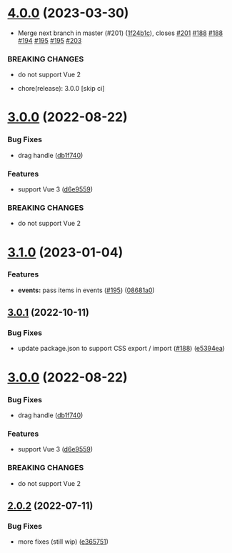 # [4.0.0](https://github.com/jledentu/vue-finder/compare/v3.1.0...v4.0.0) (2023-03-30)


* Merge next branch in master (#201) ([1f24b1c](https://github.com/jledentu/vue-finder/commit/1f24b1c20f127cd5a8f9ebecdc3be8bc680fd241)), closes [#201](https://github.com/jledentu/vue-finder/issues/201) [#188](https://github.com/jledentu/vue-finder/issues/188) [#188](https://github.com/jledentu/vue-finder/issues/188) [#194](https://github.com/jledentu/vue-finder/issues/194) [#195](https://github.com/jledentu/vue-finder/issues/195) [#195](https://github.com/jledentu/vue-finder/issues/195) [#203](https://github.com/jledentu/vue-finder/issues/203)


### BREAKING CHANGES

* do not support Vue 2

* chore(release): 3.0.0 [skip ci]

# [3.0.0](https://github.com/jledentu/vue-finder/compare/v2.0.2...v3.0.0) (2022-08-22)

### Bug Fixes

* drag handle ([db1f740](https://github.com/jledentu/vue-finder/commit/db1f7406c7b98793db7b3eda65220930ab583d25))

### Features

* support Vue 3 ([d6e9559](https://github.com/jledentu/vue-finder/commit/d6e955943f41b67f8b5b21d0e9df0ff02c616d2d))

### BREAKING CHANGES

* do not support Vue 2

# [3.1.0](https://github.com/jledentu/vue-finder/compare/v3.0.1...v3.1.0) (2023-01-04)


### Features

* **events:** pass items in events ([#195](https://github.com/jledentu/vue-finder/issues/195)) ([08681a0](https://github.com/jledentu/vue-finder/commit/08681a04dd3388b61174d44b6fb4dc24ad78245a))

## [3.0.1](https://github.com/jledentu/vue-finder/compare/v3.0.0...v3.0.1) (2022-10-11)


### Bug Fixes

* update package.json to support CSS export / import ([#188](https://github.com/jledentu/vue-finder/issues/188)) ([e5394ea](https://github.com/jledentu/vue-finder/commit/e5394ea7840a2f9b828da7be8743505d41c0c366))

# [3.0.0](https://github.com/jledentu/vue-finder/compare/v2.0.2...v3.0.0) (2022-08-22)


### Bug Fixes

* drag handle ([db1f740](https://github.com/jledentu/vue-finder/commit/db1f7406c7b98793db7b3eda65220930ab583d25))


### Features

* support Vue 3 ([d6e9559](https://github.com/jledentu/vue-finder/commit/d6e955943f41b67f8b5b21d0e9df0ff02c616d2d))


### BREAKING CHANGES

* do not support Vue 2

## [2.0.2](https://github.com/jledentu/vue-finder/compare/v2.0.1...v2.0.2) (2022-07-11)


### Bug Fixes

* more fixes (still wip) ([e365751](https://github.com/jledentu/vue-finder/commit/e3657517985573b09bbcc2971d67c8123d327a25))
